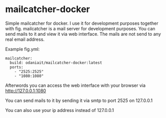 # mailcatcher-docker

Simple mailcatcher for docker. I use it for development purposes together with fig. mailcatcher is a mail server for development purposes. You can send mails to it and view it via web interface. The mails are not send to any real email address.

Example fig.yml:
```
mailcatcher:
  build: odaniait/mailcatcher-docker:latest
  ports:
    - "2525:2525"
    - "1080:1080"
```

Afterwords you can access the web interface with your browser via http://127.0.0.1:1080

You can send mails to it by sending it via smtp to port 2525 on 127.0.0.1

You can also use your ip address instead of 127.0.0.1

